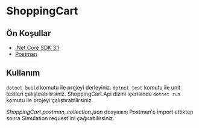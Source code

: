 # ShoppingCart

## Ön Koşullar

* [.Net Core SDK 3.1](https://dotnet.microsoft.com/download/dotnet-core/3.1)
* [Postman](https://www.getpostman.com/downloads/)

## Kullanım

``dotnet build`` komutu ile projeyi derleyiniz.
``dotnet test`` komutu ile unit testleri çalıştırabilirsiniz.
ShoppingCart.Api dizini içerisinde ``dotnet run`` komutu ile projeyi çalıştırabilirsiniz.

*ShoppingCart.postman_collection.json* dosyasını Postman'e import ettikten sonra Simulation request'ini çağırabilirsiniz.

